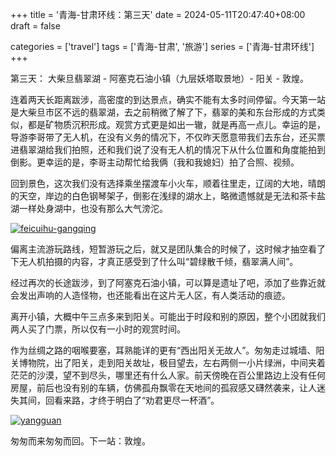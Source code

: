+++
title = '青海-甘肃环线：第三天'
date = 2024-05-11T20:47:40+08:00
draft = false

categories = ['travel']
tags = ['青海-甘肃', '旅游']
series = ['青海-甘肃环线']
+++

第三天：
大柴旦翡翠湖 - 阿塞克石油小镇（九层妖塔取景地）- 阳关 - 敦煌。

连着两天长距离跋涉，高密度的到达景点，确实不能有太多时间停留。今天第一站是大柴旦市区不远的翡翠湖，去之前稍微了解了下，翡翠的美和东台形成的方式类似，都是矿物质沉积形成。观赏方式更是如出一辙，就是再高一点儿。幸运的是，导游李哥带了无人机，在没有义务的情况下，不仅昨天愿意带我们去东台，还买票进翡翠湖给我们拍照，还和我们说了没有无人机的情况下从什么位置和角度能拍到倒影。更幸运的是，李哥主动帮忙给我俩（我和我媳妇）拍了合照、视频。

回到景色，这次我们没有选择乘坐摆渡车小火车，顺着往里走，辽阔的大地，晴朗的天空，岸边的白色钢琴架子，倒影在浅绿的湖水上，略微遗憾就是无法和茶卡盐湖一样处身湖中，也没有那么大气滂沱。

<!-- ![feicuihu-gangqing](/images/travel/qinghai-gansu/feicuihu-gangqing.jpg) -->
<a href="/images/travel/qinghai-gansu/feicuihu-gangqing.jpg" data-lightbox="image-feicuihu-gangqing" data-title="feicuihu-gangqing">
  <img src="/images/travel/qinghai-gansu/feicuihu-gangqing.jpg" alt="feicuihu-gangqing">
</a>

偏离主流游玩路线，短暂游玩之后，就又是团队集合的时候了，这时候才抽空看了下无人机拍摄的内容，才真正感受到了什么叫“碧绿散千倾，翡翠满人间”。

<!-- 
碧波千顷镜，翡翠一湖春。山光倒影中，天地共澄清。
碧玉千倾镜，翡翠落人间；山光倒影中，天地共澄清。
碧绿散千倾，翡翠xxx；水映山光影，天地共清欢。 -->

经过再次的长途跋涉，到了阿塞克石油小镇，可以算是遗址了吧，添加了些靠近就会发出声响的人造怪物，也还能看出在这片无人区，有人类活动的痕迹。

离开小镇，大概中午三点多来到阳关。可能出于时段和别的原因，整个小团就我们两人买了门票，所以仅有一小时的观赏时间。

作为丝绸之路的咽喉要塞，耳熟能详的更有“西出阳关无故人”。匆匆走过城墙、阳关博物院，出了阳关，走到阳关故址，极目望去，左右两侧一小片绿洲，中间夹着茫茫的沙漠，望不到尽头，哪里还有什么人家。前天傍晚在百公里路边上没有任何房屋，前后也没有别的车辆，仿佛孤舟飘零在天地间的孤寂感又礴然袭来，让人迷失其间，回看来路，才终于明白了“劝君更尽一杯酒”。

<!-- ![yangguan](/images/travel/qinghai-gansu/yangguan.jpg) -->
<a href="/images/travel/qinghai-gansu/yangguan.jpg" data-lightbox="image-yangguan" data-title="yangguan">
  <img src="/images/travel/qinghai-gansu/yangguan.jpg" alt="yangguan">
</a>

匆匆而来匆匆而回。下一站：敦煌。
